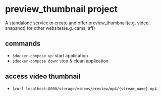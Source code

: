 # preview_thumbnail project

A standalone service to create and offer preview_thumbnail(e.g. video, snapshot) for other websites(e.g. cams, aff)

## commands

- `$docker-compose up`: start application
- `$docker-compose down`: stop & clean application

## access video thumbnail

- `$curl localhost:8000/storage/videos/preview/mp4/{stream_name}.mp4`
